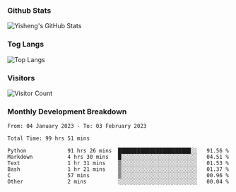 ### Github Stats
![Yisheng's GitHub Stats](https://github-readme-stats-9qabuvhk1-gongyisheng.vercel.app/api?username=gongyisheng&count_private=true&show_icons=true)
### Tog Langs
![Top Langs](https://github-readme-stats-9qabuvhk1-gongyisheng.vercel.app/api/top-langs/?username=gongyisheng&layout=compact)
### Visitors
![Visitor Count](https://profile-counter.glitch.me/gongyisheng/count.svg)
### Monthly Development Breakdown
<!--START_SECTION:waka-->

```text
From: 04 January 2023 - To: 03 February 2023

Total Time: 99 hrs 51 mins

Python             91 hrs 26 mins  ███████████████████████░░   91.56 %
Markdown           4 hrs 30 mins   █░░░░░░░░░░░░░░░░░░░░░░░░   04.51 %
Text               1 hr 31 mins    ▒░░░░░░░░░░░░░░░░░░░░░░░░   01.53 %
Bash               1 hr 21 mins    ▒░░░░░░░░░░░░░░░░░░░░░░░░   01.37 %
C                  57 mins         ▒░░░░░░░░░░░░░░░░░░░░░░░░   00.96 %
Other              2 mins          ░░░░░░░░░░░░░░░░░░░░░░░░░   00.04 %
```

<!--END_SECTION:waka-->
